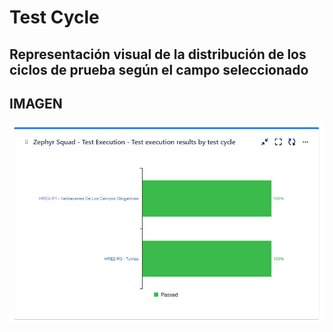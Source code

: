 # Test Cycle
## Representación visual de la distribución de los ciclos de prueba según el campo seleccionado

## IMAGEN
![GraficoTorta](/Informes/images/TestCycle.png)